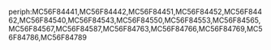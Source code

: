 periph:MC56F84441,MC56F84442,MC56F84451,MC56F84452,MC56F84462,MC56F84540,MC56F84543,MC56F84550,MC56F84553,MC56F84565,MC56F84567,MC56F84587,MC56F84763,MC56F84766,MC56F84769,MC56F84786,MC56F84789
